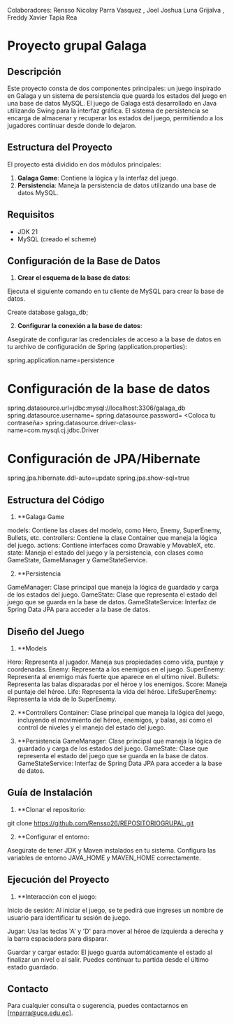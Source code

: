 Colaboradores:
Rensso Nicolay Parra Vasquez
, Joel Joshua Luna Grijalva 
, Freddy Xavier Tapia Rea

# Proyecto grupal Galaga 

## Descripción

Este proyecto consta de dos componentes principales: un juego inspirado en Galaga y un sistema de persistencia que guarda los estados del juego en una base de datos MySQL. El juego de Galaga está desarrollado en Java utilizando Swing para la interfaz gráfica. El sistema de persistencia se encarga de almacenar y recuperar los estados del juego, permitiendo a los jugadores continuar desde donde lo dejaron.


## Estructura del Proyecto

El proyecto está dividido en dos módulos principales:

1. **Galaga Game**: Contiene la lógica y la interfaz del juego.
2. **Persistencia**: Maneja la persistencia de datos utilizando una base de datos MySQL.


## Requisitos

- JDK 21
- MySQL (creado el scheme)

## Configuración de la Base de Datos

1. **Crear el esquema de la base de datos**:
   
Ejecuta el siguiente comando en tu cliente de MySQL para crear la base de datos.

   Create database galaga_db;

2. **Configurar la conexión a la base de datos**:

Asegúrate de configurar las credenciales de acceso a la base de datos en tu archivo de configuración de Spring (application.properties):

   spring.application.name=persistence
	
   # Configuración de la base de datos
   spring.datasource.url=jdbc:mysql://localhost:3306/galaga_db
   spring.datasource.username= <Coloca tu usuario>
   spring.datasource.password= <Coloca tu contraseña>
   spring.datasource.driver-class-name=com.mysql.cj.jdbc.Driver

   # Configuración de JPA/Hibernate
   spring.jpa.hibernate.ddl-auto=update
   spring.jpa.show-sql=true


## Estructura del Código

1. **Galaga Game

models: Contiene las clases del modelo, como Hero, Enemy, SuperEnemy, Bullets, etc.
controllers: Contiene la clase Container que maneja la lógica del juego.
actions: Contiene interfaces como Drawable y MovableX, etc.
state: Maneja el estado del juego y la persistencia, con clases como GameState, GameManager y GameStateService.

2. **Persistencia

GameManager: Clase principal que maneja la lógica de guardado y carga de los estados del juego.
GameState: Clase que representa el estado del juego que se guarda en la base de datos.
GameStateService: Interfaz de Spring Data JPA para acceder a la base de datos.


## Diseño del Juego

1. **Models

Hero: Representa al jugador. Maneja sus propiedades como vida, puntaje y coordenadas.
Enemy: Representa a los enemigos en el juego.
SuperEnemy: Representa al  enemigo más fuerte que aparece en el ultimo nivel.
Bullets: Representa las balas disparadas por el héroe y los enemigos.
Score: Maneja el puntaje del héroe.
Life: Representa la vida del héroe.
LifeSuperEnemy: Representa la vida de lo SuperEnemy.

2. **Controllers
Container: Clase principal que maneja la lógica del juego, incluyendo el movimiento del héroe, enemigos, y balas, así como el control de niveles y el manejo del estado del juego.

3. **Persistencia
GameManager: Clase principal que maneja la lógica de guardado y carga de los estados del juego.
GameState: Clase que representa el estado del juego que se guarda en la base de datos.
GameStateService: Interfaz de Spring Data JPA para acceder a la base de datos.


## Guía de Instalación

1. **Clonar el repositorio:

git clone https://github.com/Rensso26/REPOSITORIOGRUPAL.git

2. **Configurar el entorno:

Asegúrate de tener JDK y Maven instalados en tu sistema. Configura las variables de entorno JAVA_HOME y MAVEN_HOME correctamente.


## Ejecución del Proyecto

1. **Interacción con el juego:

Inicio de sesión: Al iniciar el juego, se te pedirá que ingreses un nombre de usuario para identificar tu sesión de juego.

Jugar: Usa las teclas 'A' y 'D' para mover al héroe de izquierda a derecha y la barra espaciadora para disparar.

Guardar y cargar estado: El juego guarda automáticamente el estado al finalizar un nivel o al salir. Puedes continuar tu partida desde el último estado guardado.


## Contacto

Para cualquier consulta o sugerencia, puedes contactarnos en [rnparra@uce.edu.ec].
